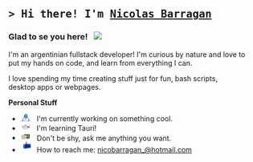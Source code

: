 [personal_site]: https://nicobgn.github.io
[linkedin]: https://www.linkedin.com/in/nicobgn/

## <samp> &gt; Hi there! I'm [Nicolas Barragan][personal_site] </samp>

### Glad to se you here! &nbsp; <img src="https://media.giphy.com/media/hvRJCLFzcasrR4ia7z/giphy.gif" width="25">

I'm an argentinian fullstack developer! I'm curious by nature and love to \
put my hands on code, and learn from everything I can.

I love spending my time creating stuff just for fun, bash scripts, \
desktop apps or webpages.

**Personal Stuff**

- <img src="https://github.com/Nicobgn/Nicobgn/blob/main/assets/developer.gif?raw=true" width="21" />&nbsp;&nbsp; I'm currently working on something cool.
- <img src="assets/coding.gif" width="21" />&nbsp;&nbsp; I'm learning Tauri!
- <img src="https://github.com/Nicobgn/Nicobgn/blob/main/assets/message.gif?raw=true" width="21" />&nbsp;&nbsp; Don't be shy, ask me anything you want.
- <img src="https://github.com/Nicobgn/Nicobgn/blob/main/assets/letterbox.gif?raw=true" width="21" />&nbsp;&nbsp; How to reach me: nicobarragan_@hotmail.com


